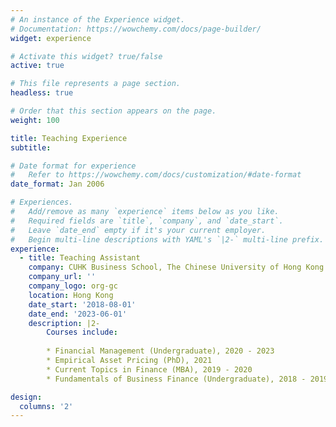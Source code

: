 ```yaml
---
# An instance of the Experience widget.
# Documentation: https://wowchemy.com/docs/page-builder/
widget: experience

# Activate this widget? true/false
active: true

# This file represents a page section.
headless: true

# Order that this section appears on the page.
weight: 100

title: Teaching Experience
subtitle:

# Date format for experience
#   Refer to https://wowchemy.com/docs/customization/#date-format
date_format: Jan 2006

# Experiences.
#   Add/remove as many `experience` items below as you like.
#   Required fields are `title`, `company`, and `date_start`.
#   Leave `date_end` empty if it's your current employer.
#   Begin multi-line descriptions with YAML's `|2-` multi-line prefix.
experience:
  - title: Teaching Assistant
    company: CUHK Business School, The Chinese University of Hong Kong
    company_url: ''
    company_logo: org-gc
    location: Hong Kong
    date_start: '2018-08-01'
    date_end: '2023-06-01'
    description: |2-
        Courses include:
        
        * Financial Management (Undergraduate), 2020 - 2023
        * Empirical Asset Pricing (PhD), 2021
        * Current Topics in Finance (MBA), 2019 - 2020
        * Fundamentals of Business Finance (Undergraduate), 2018 - 2019

design:
  columns: '2'
---
```

